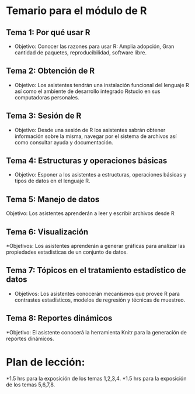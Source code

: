 # Temario para el módulo de R

## Tema 1: Por qué usar R
* Objetivo: Conocer las razones para usar R: Amplia adopción, Gran cantidad de paquetes, reproducibilidad, software libre.

## Tema 2:  Obtención de R 
* Objetivo: Los asistentes tendrán una instalación funcional del lenguaje R así como el ambiente de desarrollo integrado Rstudio en sus computadoras personales.

## Tema 3: Sesión de R 
* Objetivo: Desde una sesión de R los asistentes sabrán obtener información sobre la misma, navegar por el sistema de archivos así como consultar ayuda y documentación.
 
## Tema 4: Estructuras y operaciones básicas
* Objetivo: Esponer a los asistentes a estructuras, operaciones básicas y tipos de datos en el lenguaje R.

## Tema 5: Manejo de datos
Objetivo: Los asistentes aprenderán a leer y escribir archivos desde R

## Tema 6: Visualización
*Objetivos: Los asistentes aprenderán a generar gráficas para analizar las propiedades estadisticas de un conjunto de datos.

## Tema 7: Tópicos en el tratamiento estadístico de datos
* Objetivos: Los asistentes conocerán mecanismos que provee R para contrastes estadísticos, modelos de regresión y técnicas de muestreo.

## Tema 8: Reportes dinámicos
*Objetivo: El asistente conocerá la herramienta Knitr para la generación de reportes dinámicos.

# Plan de lección:
*1.5 hrs para la exposición de los temas 1,2,3,4.
*1.5 hrs para la exposición de los temas 5,6,7,8.

